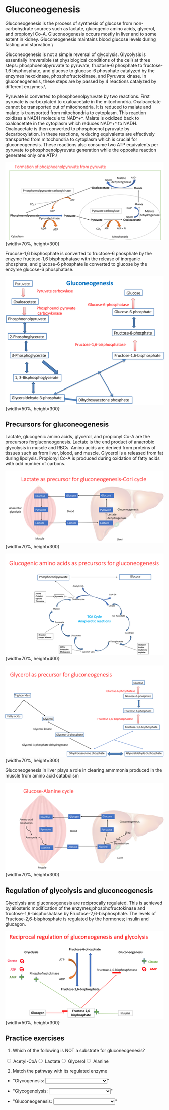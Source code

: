 # Gluconeogenesis

Gluconeogenesis is the process of synthesis of glucose from non-carbohydrate sources such as lactate, glucogenic amino acids, glycerol, and propionyl Co-A. Gluconeogenesis occurs mostly in liver and to some extent in kidney. Gluconeogenesis maintains blood glucose levels during fasting and starvation.\

Gluconeogenesis is not a simple reversal of glycolysis. Glycolysis is essentially irreversible (at physiological conditions of the cell) at three steps: phosphoenolpyruvate to pyruvate, fructose-6 phosphate to fructose-1,6 bisphosphate, and glucose to glucose-6 phosphate catalyzed by the enzymes hexokinase, phosphofructokinase, and Pyruvate kinase. In gluconeogenesis, these steps are by passed by 4 reactions catalyzed by different enzymes.\

Pyruvate is converted to phosphoenolpyruvate by two reactions. First pyruvate is carboxylated to oxaloacetate in the mitochondria. Oxaloacetate cannot be transported out of mitochondria. It is reduced to malate and malate is transported from mitochondria to cytoplasm. This reaction oxidizes a NADH molecule to NAD^+^. Malate is oxidized back to oxaloacetate in the cytoplasm which reduces NAD^+^ to NADH. Oxaloacetate is then converted to phosphoenol pyruvate by decarboxylation. In these reactions, reducing equivalents are effectively transported from mitochondria to cytoplasm which is crucial for gluconeogenesis. These reactions also consume two ATP equivalents per pyruvate to phosphoenolpyruvate generation while the opposite reaction generates only one ATP.\


![](Images/pep.png){width=70%, height=300}


Frucose-1,6 bisphosphate is converted to fructose-6 phosphate by the enzyme fructose-1,6 bisphophatase with the release of inorganic phosphate, and glucose-6 phosphate is converted to glucose by the enzyme glucose-6 phosphatase. 

![](Images/gluconeogenesis.png){width=50%, height=300}


## Precursors for gluconeogenesis

Lactate, glucogenic amino acids, glycerol, and propionyl Co-A are the precursors forgluconeogenesis. Lactate is the end product of anaerobic glycolysis in muscle and RBCs. Amino acids are derived from proteins of tissues such as from liver, blood, and muscle. Glycerol is a released from fat during lipolysis. Propionyl Co-A is produced during oxidation of fatty acids with odd number of carbons.


![](Images/cori.png){width=70%, height=300}

![](Images/aa.png){width=70%, height=400}

![](Images/glycerol.png){width=70%, height=300}


Gluconeogenesis in liver plays a role in clearing ammmonia produced in the muscle from amino acid catabolism


![](Images/alanine.png){width=70%, height=300}



## Regulation of glycolysis and gluconeogenesis


Glycolysis and gluconeogenesis are reciprocally regulated. This is achieved by allosteric modification of the enzymes;phosphofructokinase and fructose-1,6-bisphoshatase  by Fructose-2,6-bisphosphate. The levels of Fructose-2,6-bisphosphate is regulated by the hormones; insulin and glucagon.

![](Images/reg_gly_gluco.png){width=50%, height=300}
## Practice exercises

1. Which of the following is NOT a substrate for gluconeogenesis?


<div class='webex-radiogroup' id='radio_FRMXBYGWCW'><label><input type="radio" autocomplete="off" name="radio_FRMXBYGWCW" value="answer"></input> <span>Acetyl-CoA</span></label><label><input type="radio" autocomplete="off" name="radio_FRMXBYGWCW" value=""></input> <span>Lactate</span></label><label><input type="radio" autocomplete="off" name="radio_FRMXBYGWCW" value=""></input> <span>Glycerol</span></label><label><input type="radio" autocomplete="off" name="radio_FRMXBYGWCW" value=""></input> <span>Alanine</span></label></div>



2. Match the pathway with its regulated enzyme


- "Glycogenesis: <select class='webex-select'><option value='blank'></option><option value='answer'>Glycogen synthase</option><option value=''>Glycogen phosphorylase</option><option value=''>Fructose 1,6-Bisphosphatase</option><option value=''>Phosphofructokinase-1</option></select>"

- "Glycogenolysis: <select class='webex-select'><option value='blank'></option><option value=''>Glycogen synthase</option><option value='answer'>Glycogen phosphorylase</option><option value=''>Fructose 1,6-Bisphosphatase</option><option value=''>Phosphofructokinase-1</option></select>"

- "Gluconeogenesis: <select class='webex-select'><option value='blank'></option><option value=''>Glycogen synthase</option><option value=''>Glycogen phosphorylase</option><option value='answer'>Fructose 1,6-Bisphosphatase</option><option value=''>Phosphofructokinase-1</option></select>"






